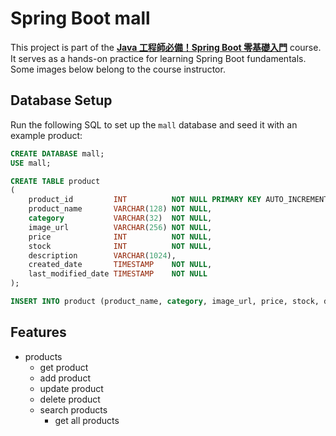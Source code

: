 # Spring Boot mall

This project is part of the **[Java 工程師必備！Spring Boot 零基礎入門](https://hahow.in/courses/5fe22e7fe810e10fc483dd78)** course. It serves as a hands-on practice for learning Spring Boot fundamentals. Some images below belong to the course instructor.

## Database Setup

Run the following SQL to set up the `mall` database and seed it with an example product:

```sql
CREATE DATABASE mall;
USE mall;

CREATE TABLE product
(
    product_id         INT          NOT NULL PRIMARY KEY AUTO_INCREMENT,
    product_name       VARCHAR(128) NOT NULL,
    category           VARCHAR(32)  NOT NULL,
    image_url          VARCHAR(256) NOT NULL,
    price              INT          NOT NULL,
    stock              INT          NOT NULL,
    description        VARCHAR(1024),
    created_date       TIMESTAMP    NOT NULL,
    last_modified_date TIMESTAMP    NOT NULL
);

INSERT INTO product (product_name, category, image_url, price, stock, description, created_date, last_modified_date) VALUES ('蘋果', 'FOOD', 'https://cdn.pixabay.com/photo/2014/02/01/17/28/apple-256261__480.jpg', 20, 10, '這是來自澳洲的蘋果！', '2022-03-01 02:41:28', '2022-03-01 02:41:32');
```

## Features

- products
  - get product
  - add product
  - update product
  - delete product
  - search products
    - get all products
